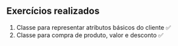## Exercícios realizados

1. Classe para representar atributos básicos do cliente ✅
2. Classe para compra de produto, valor e desconto ✅ 
